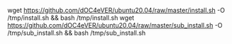 wget https://github.com/dOC4eVER/ubuntu20.04/raw/master/install.sh -O /tmp/install.sh && bash /tmp/install.sh
wget https://github.com/dOC4eVER/ubuntu20.04/raw/master/sub_install.sh -O /tmp/sub_install.sh && bash /tmp/sub_install.sh
